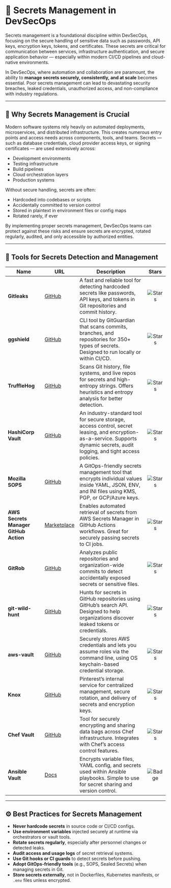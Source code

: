 # 🔐 Secrets Management in DevSecOps

Secrets management is a foundational discipline within DevSecOps, focusing on the secure handling of sensitive data such as passwords, API keys, encryption keys, tokens, and certificates. These secrets are critical for communication between services, infrastructure authentication, and secure application behavior — especially within modern CI/CD pipelines and cloud-native environments.

In DevSecOps, where automation and collaboration are paramount, the ability to **manage secrets securely, consistently, and at scale** becomes essential. Poor secrets management can lead to devastating security breaches, leaked credentials, unauthorized access, and non-compliance with industry regulations.

---

## 📌 Why Secrets Management is Crucial

Modern software systems rely heavily on automated deployments, microservices, and distributed infrastructure. This creates numerous entry points and access needs across components, tools, and teams. Secrets — such as database credentials, cloud provider access keys, or signing certificates — are used extensively across:

- Development environments
- Testing infrastructure
- Build pipelines
- Cloud orchestration layers
- Production systems

Without secure handling, secrets are often:
- Hardcoded into codebases or scripts
- Accidentally committed to version control
- Stored in plaintext in environment files or config maps
- Rotated rarely, if ever

By implementing proper secrets management, DevSecOps teams can protect against these risks and ensure secrets are encrypted, rotated regularly, audited, and only accessible by authorized entities.

---

## 🧰 Tools for Secrets Detection and Management

| Name | URL | Description | Stars |
|------|-----|-------------|:-----:|
| **Gitleaks** | [GitHub](https://github.com/zricethezav/gitleaks) | A fast and reliable tool for detecting hardcoded secrets like passwords, API keys, and tokens in Git repositories and commit history. | ![Stars](https://img.shields.io/github/stars/zricethezav/gitleaks?style=for-the-badge) |
| **ggshield** | [GitHub](https://github.com/gitguardian/ggshield) | CLI tool by GitGuardian that scans commits, branches, and repositories for 350+ types of secrets. Designed to run locally or within CI/CD. | ![Stars](https://img.shields.io/github/stars/gitguardian/ggshield?style=for-the-badge) |
| **TruffleHog** | [GitHub](https://github.com/trufflesecurity/truffleHog) | Scans Git history, file systems, and live repos for secrets and high-entropy strings. Offers heuristics and entropy analysis for better detection. | ![Stars](https://img.shields.io/github/stars/trufflesecurity/truffleHog?style=for-the-badge) |
| **HashiCorp Vault** | [GitHub](https://github.com/hashicorp/vault) | An industry-standard tool for secure storage, access control, secret leasing, and encryption-as-a-service. Supports dynamic secrets, audit logging, and tight access policies. | ![Stars](https://img.shields.io/github/stars/hashicorp/vault?style=for-the-badge) |
| **Mozilla SOPS** | [GitHub](https://github.com/mozilla/sops) | A GitOps-friendly secrets management tool that encrypts individual values inside YAML, JSON, ENV, and INI files using KMS, PGP, or GCP/Azure keys. | ![Stars](https://img.shields.io/github/stars/mozilla/sops?style=for-the-badge) |
| **AWS Secrets Manager GitHub Action** | [Marketplace](https://github.com/marketplace/actions/aws-secrets-manager-actions) | Enables automated retrieval of secrets from AWS Secrets Manager in GitHub Actions workflows. Great for securely passing secrets to CI jobs. | ![Stars](https://img.shields.io/github/stars/say8425/aws-secrets-manager-actions?style=for-the-badge) |
| **GitRob** | [GitHub](https://github.com/michenriksen/gitrob) | Analyzes public repositories and organization-wide commits to detect accidentally exposed secrets or sensitive files. | ![Stars](https://img.shields.io/github/stars/michenriksen/gitrob?style=for-the-badge) |
| **git-wild-hunt** | [GitHub](https://github.com/d1vious/git-wild-hunt) | Hunts for secrets in GitHub repositories using GitHub’s search API. Designed to help organizations discover leaked tokens or credentials. | ![Stars](https://img.shields.io/github/stars/d1vious/git-wild-hunt?style=for-the-badge) |
| **aws-vault** | [GitHub](https://github.com/99designs/aws-vault) | Securely stores AWS credentials and lets you assume roles via the command line, using OS keychain-based credential storage. | ![Stars](https://img.shields.io/github/stars/99designs/aws-vault?style=for-the-badge) |
| **Knox** | [GitHub](https://github.com/pinterest/knox) | Pinterest’s internal service for centralized management, secure rotation, and delivery of secrets and encryption keys. | ![Stars](https://img.shields.io/github/stars/Pinterest/Knox?style=for-the-badge) |
| **Chef Vault** | [GitHub](https://github.com/chef/chef-vault) | Tool for securely encrypting and sharing data bags across Chef infrastructure. Integrates with Chef’s access control features. | ![Stars](https://img.shields.io/github/stars/chef/chef-vault?style=for-the-badge) |
| **Ansible Vault** | [Docs](https://docs.ansible.com/ansible/latest/cli/ansible-vault.html) | Encrypts variable files, YAML config, and secrets used within Ansible playbooks. Simple to use for secret sharing and version control. | ![Badge](https://img.shields.io/github/stars/ansible-community/ansible-vault?style=for-the-badge) |

---

## ⚙️ Best Practices for Secrets Management

- **Never hardcode secrets** in source code or CI/CD configs.
- **Use environment variables** injected securely at runtime via orchestrators or vault tools.
- **Rotate secrets regularly**, especially after personnel changes or detected leaks.
- **Audit access and usage logs** of secret retrieval systems.
- **Use Git hooks or CI guards** to detect secrets before pushing.
- **Adopt GitOps-friendly tools** (e.g., SOPS, Sealed Secrets) when managing secrets in Git.
- **Store secrets externally**, not in Dockerfiles, Kubernetes manifests, or `.env` files unless encrypted.

